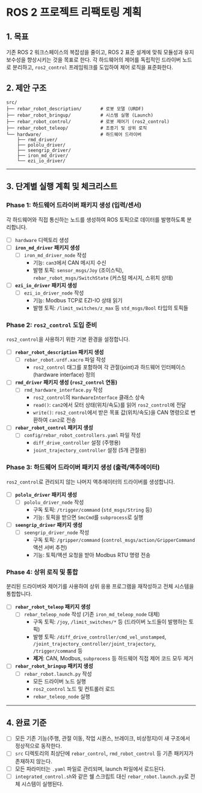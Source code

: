# ROS 2 프로젝트 리팩토링 계획

## 1. 목표

기존 ROS 2 워크스페이스의 복잡성을 줄이고, ROS 2 표준 설계에 맞춰 모듈성과 유지보수성을 향상시키는 것을 목표로 한다. 각 하드웨어의 제어를 독립적인 드라이버 노드로 분리하고, `ros2_control` 프레임워크를 도입하여 제어 로직을 표준화한다.

## 2. 제안 구조

```
src/
├── rebar_robot_description/       # 로봇 모델 (URDF)
├── rebar_robot_bringup/           # 시스템 실행 (Launch)
├── rebar_robot_control/           # 로봇 제어기 (ros2_control)
├── rebar_robot_teleop/            # 조종기 및 상위 로직
└── hardware/                      # 하드웨어 드라이버
    ├── rmd_driver/
    ├── pololu_driver/
    ├── seengrip_driver/
    ├── iron_md_driver/
    └── ezi_io_driver/
```

---

## 3. 단계별 실행 계획 및 체크리스트

### Phase 1: 하드웨어 드라이버 패키지 생성 (입력/센서)

각 하드웨어와 직접 통신하는 노드를 생성하여 ROS 토픽으로 데이터를 발행하도록 분리합니다.

- [ ] `hardware` 디렉토리 생성
- [ ] **`iron_md_driver` 패키지 생성**
    - [ ] `iron_md_driver_node` 작성
        - 기능: `can3`에서 CAN 메시지 수신
        - 발행 토픽: `sensor_msgs/Joy` (조이스틱), `rebar_robot_msgs/SwitchState` (커스텀 메시지, 스위치 상태)
- [ ] **`ezi_io_driver` 패키지 생성**
    - [ ] `ezi_io_driver_node` 작성
        - 기능: Modbus TCP로 EZI-IO 상태 읽기
        - 발행 토픽: `/limit_switches/z_max` 등 `std_msgs/Bool` 타입의 토픽들

### Phase 2: `ros2_control` 도입 준비

`ros2_control`을 사용하기 위한 기본 환경을 설정합니다.

- [ ] **`rebar_robot_description` 패키지 생성**
    - [ ] `rebar_robot.urdf.xacro` 파일 작성
        - `ros2_control` 태그를 포함하여 각 관절(joint)과 하드웨어 인터페이스(hardware interface) 정의
- [ ] **`rmd_driver` 패키지 생성 (`ros2_control` 연동)**
    - [ ] `rmd_hardware_interface.py` 작성
        - `ros2_control`의 `HardwareInterface` 클래스 상속
        - `read()`: `can2`에서 모터 상태(위치/속도)를 읽어 `ros2_control`에 전달
        - `write()`: `ros2_control`에서 받은 목표 값(위치/속도)을 CAN 명령으로 변환하여 `can2`로 전송
- [ ] **`rebar_robot_control` 패키지 생성**
    - [ ] `config/rebar_robot_controllers.yaml` 파일 작성
        - `diff_drive_controller` 설정 (주행용)
        - `joint_trajectory_controller` 설정 (5개 관절용)

### Phase 3: 하드웨어 드라이버 패키지 생성 (출력/액추에이터)

`ros2_control`로 관리되지 않는 나머지 액추에이터의 드라이버를 생성합니다.

- [ ] **`pololu_driver` 패키지 생성**
    - [ ] `pololu_driver_node` 작성
        - 구독 토픽: `/trigger/command` (`std_msgs/String` 등)
        - 기능: 토픽을 받으면 `SmcCmd`를 `subprocess`로 실행
- [ ] **`seengrip_driver` 패키지 생성**
    - [ ] `seengrip_driver_node` 작성
        - 구독 토픽: `/gripper/command` (`control_msgs/action/GripperCommand` 액션 서버 추천)
        - 기능: 토픽/액션 요청을 받아 Modbus RTU 명령 전송

### Phase 4: 상위 로직 및 통합

분리된 드라이버와 제어기를 사용하여 상위 응용 프로그램을 재작성하고 전체 시스템을 통합합니다.

- [ ] **`rebar_robot_teleop` 패키지 생성**
    - [ ] `rebar_teleop_node` 작성 (기존 `iron_md_teleop_node` 대체)
        - 구독 토픽: `/joy`, `/limit_switches/*` 등 (드라이버 노드들이 발행하는 토픽)
        - 발행 토픽: `/diff_drive_controller/cmd_vel_unstamped`, `/joint_trajectory_controller/joint_trajectory`, `/trigger/command` 등
        - **제거**: CAN, Modbus, `subprocess` 등 하드웨어 직접 제어 코드 모두 제거
- [ ] **`rebar_robot_bringup` 패키지 생성**
    - [ ] `rebar_robot.launch.py` 작성
        - 모든 드라이버 노드 실행
        - `ros2_control` 노드 및 컨트롤러 로드
        - `rebar_teleop_node` 실행

---

## 4. 완료 기준

- [ ] 모든 기존 기능(주행, 관절 이동, 작업 시퀀스, 브레이크, 비상정지)이 새 구조에서 정상적으로 동작한다.
- [ ] `src` 디렉토리의 최상단에 `rebar_control`, `rmd_robot_control` 등 기존 패키지가 존재하지 않는다.
- [ ] 모든 파라미터는 `.yaml` 파일로 관리되며, launch 파일에서 로드된다.
- [ ] `integrated_control.sh`와 같은 쉘 스크립트 대신 `rebar_robot.launch.py`로 전체 시스템이 실행된다.
